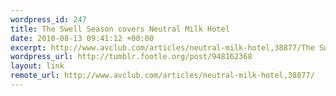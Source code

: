 ```yaml
--- 
wordpress_id: 247
title: The Swell Season covers Neutral Milk Hotel
date: 2010-08-13 09:41:12 +00:00
excerpt: http://www.avclub.com/articles/neutral-milk-hotel,38877/The Swell Season covers Neutral Milk Hotel
wordpress_url: http://tumblr.footle.org/post/948162368
layout: link
remote_url: http://www.avclub.com/articles/neutral-milk-hotel,38877/
---
```

